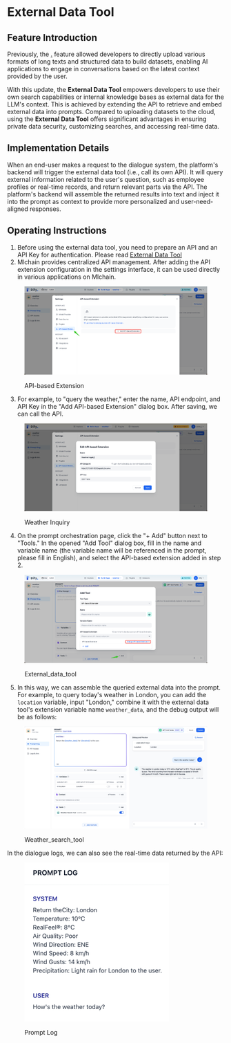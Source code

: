 # External Data Tool

## Feature Introduction

Previously, the [.](./ "mention") feature allowed developers to directly upload various formats of long texts and structured data to build datasets, enabling AI applications to engage in conversations based on the latest context provided by the user.

With this update, the **External Data Tool** empowers developers to use their own search capabilities or internal knowledge bases as external data for the LLM's context. This is achieved by extending the API to retrieve and embed external data into prompts. Compared to uploading datasets to the cloud, using the **External Data Tool** offers significant advantages in ensuring private data security, customizing searches, and accessing real-time data.

## Implementation Details

When an end-user makes a request to the dialogue system, the platform's backend will trigger the external data tool (i.e., call its own API). It will query external information related to the user's question, such as employee profiles or real-time records, and return relevant parts via the API. The platform's backend will assemble the returned results into text and inject it into the prompt as context to provide more personalized and user-need-aligned responses.

## Operating Instructions

1. Before using the external data tool, you need to prepare an API and an API Key for authentication. Please read [External Data Tool](https://docs.mlchain.khulnasoft.com/guides/extension/api-based-extension/external-data-tool)
2. Mlchain provides centralized API management. After adding the API extension configuration in the settings interface, it can be used directly in various applications on Mlchain.

<figure><img src="/en/.gitbook/assets/guides/knowledge-base/api_based.png" alt=""><figcaption><p>API-based Extension</p></figcaption></figure>

3. For example, to "query the weather," enter the name, API endpoint, and API Key in the "Add API-based Extension" dialog box. After saving, we can call the API.

<figure><img src="/en/.gitbook/assets/guides/knowledge-base/weather inquiry.png" alt=""><figcaption><p>Weather Inquiry</p></figcaption></figure>

4. On the prompt orchestration page, click the "+ Add" button next to "Tools." In the opened "Add Tool" dialog box, fill in the name and variable name (the variable name will be referenced in the prompt, please fill in English), and select the API-based extension added in step 2.

<figure><img src="/en/.gitbook/assets/guides/knowledge-base/api_based_extension1.png" alt=""><figcaption><p>External_data_tool</p></figcaption></figure>

5. In this way, we can assemble the queried external data into the prompt. For example, to query today's weather in London, you can add the `location` variable, input "London," combine it with the external data tool's extension variable name `weather_data`, and the debug output will be as follows:

<figure><img src="/en/.gitbook/assets/guides/knowledge-base/Weather_search_tool.jpeg" alt=""><figcaption><p>Weather_search_tool</p></figcaption></figure>

In the dialogue logs, we can also see the real-time data returned by the API:

<figure><img src="/en/.gitbook/assets/guides/knowledge-base/log.jpeg" alt="" width="335"><figcaption><p>Prompt Log</p></figcaption></figure>